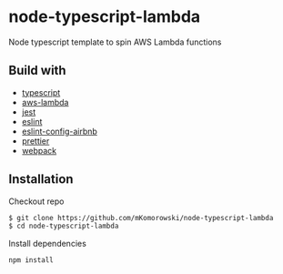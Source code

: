 # node-typescript-lambda

Node typescript template to spin AWS Lambda functions

## Build with

- [typescript](https://github.com/microsoft/TypeScript)
- [aws-lambda](https://awspilot.dev/)
- [jest](https://github.com/facebook/jest)
- [eslint](https://github.com/eslint/eslint)
- [eslint-config-airbnb](https://github.com/airbnb/javascript)
- [prettier](https://github.com/prettier/prettier)
- [webpack](https://github.com/webpack/webpack)

## Installation

Checkout repo

```bash
$ git clone https://github.com/mKomorowski/node-typescript-lambda
$ cd node-typescript-lambda
```

Install dependencies

```bash
npm install
```
